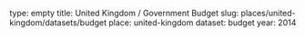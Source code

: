 type: empty
title: United Kingdom / Government Budget
slug: places/united-kingdom/datasets/budget
place: united-kingdom
dataset: budget
year: 2014
